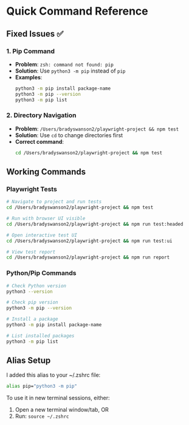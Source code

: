 # Quick Command Reference

## Fixed Issues ✅

### 1. Pip Command
- **Problem**: `zsh: command not found: pip`
- **Solution**: Use `python3 -m pip` instead of `pip`
- **Examples**:
  ```bash
  python3 -m pip install package-name
  python3 -m pip --version
  python3 -m pip list
  ```

### 2. Directory Navigation
- **Problem**: `/Users/bradyswanson2/playwright-project && npm test`
- **Solution**: Use `cd` to change directories first
- **Correct command**:
  ```bash
  cd /Users/bradyswanson2/playwright-project && npm test
  ```

## Working Commands

### Playwright Tests
```bash
# Navigate to project and run tests
cd /Users/bradyswanson2/playwright-project && npm test

# Run with browser UI visible
cd /Users/bradyswanson2/playwright-project && npm run test:headed

# Open interactive test UI
cd /Users/bradyswanson2/playwright-project && npm run test:ui

# View test report
cd /Users/bradyswanson2/playwright-project && npm run report
```

### Python/Pip Commands
```bash
# Check Python version
python3 --version

# Check pip version
python3 -m pip --version

# Install a package
python3 -m pip install package-name

# List installed packages
python3 -m pip list
```

## Alias Setup
I added this alias to your ~/.zshrc file:
```bash
alias pip="python3 -m pip"
```

To use it in new terminal sessions, either:
1. Open a new terminal window/tab, OR
2. Run: `source ~/.zshrc`
